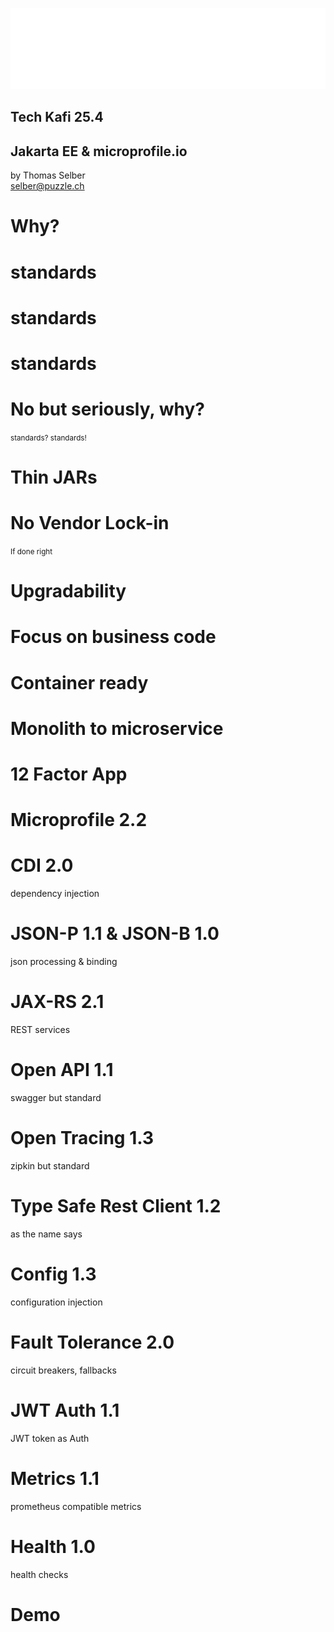 
![Puzzle ITC Logo](lib/img/puzzle_tagline_bg_rgb.svg)
<!-- .slide: class="master01" -->
## Tech Kafi 25.4

<!-- section -->

## Jakarta EE & microprofile.io
by Thomas Selber<br>
selber@puzzle.ch

<!-- .slide: class="master02" -->
<!-- section -->
# Why?

<!-- .slide: class="master03" -->
<!-- slide -->
# standards

<!-- .slide: class="master05" -->
<!-- slide -->
# standards

<!-- .slide: class="master02" -->
<!-- slide -->
# standards

<!-- .slide: class="master04" -->
<!-- section -->
# No but seriously, why?
<!-- .slide: class="master02" -->

<!-- slide -->
<small>standards? standards!</small>

<!-- .slide: class="master02" -->
<!-- section -->
# Thin JARs
<!-- .slide: class="master03" -->

<!-- slide -->
# No Vendor Lock-in
<small>If done right</small>
<!-- .slide: class="master03" -->

<!-- slide -->
# Upgradability
<!-- .slide: class="master03" -->

<!-- slide -->
# Focus on business code
<!-- .slide: class="master03" -->

<!-- slide -->
# Container ready
<!-- .slide: class="master03" -->


<!-- section -->
# Monolith to microservice
<!-- .slide: class="master04" -->

<!-- slide -->
# 12 Factor App
<!-- .slide: class="master04" -->

<!-- section -->
# Microprofile 2.2
<!-- .slide: class="master04" -->

<!-- slide -->
# CDI 2.0
dependency injection
<!-- .slide: class="master03" -->
<!-- slide -->
# JSON-P 1.1 & JSON-B 1.0
json processing & binding
<!-- .slide: class="master03" -->
<!-- slide -->
# JAX-RS 2.1
REST services
<!-- .slide: class="master03" -->
<!-- slide -->
# Open API 1.1
swagger but standard
<!-- .slide: class="master03" -->
<!-- slide -->
# Open Tracing 1.3
zipkin but standard
<!-- .slide: class="master03" -->
<!-- slide -->
# Type Safe Rest Client 1.2
as the name says
<!-- .slide: class="master03" -->
<!-- slide -->
# Config 1.3
configuration injection
<!-- .slide: class="master03" -->
<!-- slide -->
# Fault Tolerance 2.0
circuit breakers, fallbacks
<!-- .slide: class="master03" -->
<!-- slide -->
# JWT Auth 1.1
JWT token as Auth
<!-- .slide: class="master03" -->
<!-- slide -->
# Metrics 1.1
prometheus compatible metrics
<!-- .slide: class="master03" -->
<!-- slide -->
# Health 1.0
health checks
<!-- .slide: class="master03" -->

<!-- section -->
# Demo
<!-- .slide: class="master05" -->